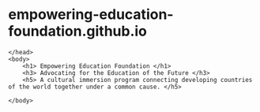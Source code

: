# empowering-education-foundation.github.io
<!DOCTYPE html>
<html>
	<head>
		
	</head>
	<body>
		<h1> Empowering Education Foundation </h1>
		<h3> Advocating for the Education of the Future </h3>
		<h5> A cultural immersion program connecting developing countries of the world together under a common cause. </h5>
		
	</body>
</html>
